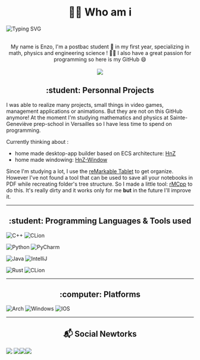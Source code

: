 <h1 align="center"> 👨‍💻 Who am i </h1>

<img src ="https://readme-typing-svg.herokuapp.com?font=Montserrat&color=24F7F4&size=24&lines=Hey+there,+I'm+Enzo;I+love+Programming.;I'm+more+of+a+self-learner+;who+loves+to+learn+from+internet.;" alt="Typing SVG" >

<p align="center">
  <br>
  My name is Enzo, I'm a postbac student 🏫 in my first year, specializing in math, physics and engineering science ! 👨‍🔬 I also have a great passion for programming   so here is my GitHub 😄
  <br> <br>
  <img src="https://komarev.com/ghpvc/?username=Hennzau&color=green&style=flat" color=green/> 
</p>


<h2 align="center"> :student: Personnal Projects </h2>

I was able to realize many projects, small things in video games, management applications or animations. But they are not on this GitHub anymore! 
At the moment I'm studying mathematics and physics at Sainte-Geneviève prep-school in Versailles so I have less time to spend on programming.

Currently thinking about : 
  - home made desktop-app builder based on ECS architecture: [HnZ](https://github.com/Hennzau/hnz)
  - home made windowing: [HnZ-Window](https://github.com/Hennzau/hnz-window)

Since I'm studying a lot, I use the [reMarkable Tablet](https://remarkable.com/store/remarkable-2) to get organize. However I've not found a tool that can be used to save all your notebooks in PDF while recreating folder's tree structure. So I made a little tool: [rMCpp](https://github.com/Hennzau/rmcpp) to do this. It's really dirty and it works only for me **but** in the future I'll improve it.

--- 

<h2 align="center"> :student: Programming Languages & Tools used </h2>

![C++](https://img.shields.io/badge/C%2B%2B-00599C?style=for-the-badge&logo=c%2B%2B&logoColor=white)
![CLion](https://img.shields.io/badge/CLion-000000?style=for-the-badge&logo=clion&logoColor=white)

![Python](https://img.shields.io/badge/python-%2314354C.svg?style=for-the-badge&logo=python&logoColor=white)
![PyCharm](https://img.shields.io/badge/PyCharm-000000.svg?&style=for-the-badge&logo=PyCharm&logoColor=white)

![Java](https://img.shields.io/badge/Java-ED8B00?style=for-the-badge&logo=java&logoColor=white)
![IntelliJ](https://img.shields.io/badge/IntelliJ_IDEA-000000.svg?style=for-the-badge&logo=intellij-idea&logoColor=white)

![Rust](https://img.shields.io/badge/Rust-000000?style=for-the-badge&logo=rust&logoColor=white)
![CLion](https://img.shields.io/badge/CLion-000000?style=for-the-badge&logo=clion&logoColor=white)

--- 

<h2 align="center">:computer: Platforms </h2>

![Arch](https://img.shields.io/badge/Arch_Linux-1793D1?style=for-the-badge&logo=arch-linux&logoColor=white)
![Windows](https://img.shields.io/badge/Windows-0078D6?style=for-the-badge&logo=windows&logoColor=white)
![IOS](https://img.shields.io/badge/iOS-000000?style=for-the-badge&logo=ios&logoColor=white)

--- 

<h2 align="center"> 📬 Social Newtorks </h2>

[![](https://img.icons8.com/color/40/000000/gmail--v1.png)](mailto:enzolevan.dev@gmail.com)
[![](https://img.icons8.com/color/48/000000/discord-logo.png?raw=true)](https://pastebin.com/GzULEpwx)[![](https://img.icons8.com/color/48/000000/instagram-new.png?raw=true)](https://www.instagram.com/enzo.levan/)[![](https://img.icons8.com/color/48/000000/youtube.png?raw=true)](https://www.youtube.com/channel/UCWKmLymE9ko1S2EWuxpR9kg)
